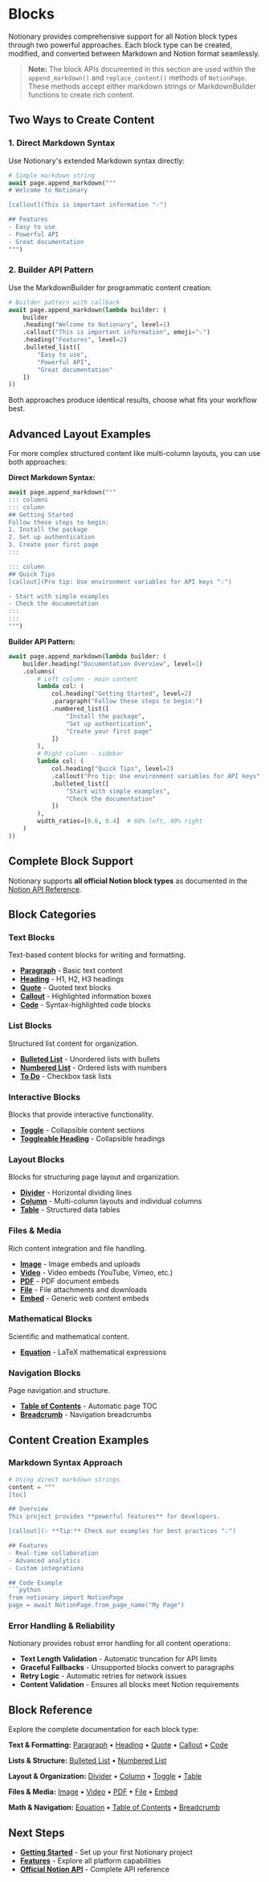 # Blocks

Notionary provides comprehensive support for all Notion block types through two powerful approaches. Each block type can be created, modified, and converted between Markdown and Notion format seamlessly.

> **Note:** The block APIs documented in this section are used within the `append_markdown()` and `replace_content()` methods of `NotionPage`. These methods accept either markdown strings or MarkdownBuilder functions to create rich content.

## Two Ways to Create Content

### 1. Direct Markdown Syntax

Use Notionary's extended Markdown syntax directly:

```python
# Simple markdown string
await page.append_markdown("""
# Welcome to Notionary

[callout](This is important information "💡")

## Features
- Easy to use
- Powerful API
- Great documentation
""")
```

### 2. Builder API Pattern

Use the MarkdownBuilder for programmatic content creation:

```python
# Builder pattern with callback
await page.append_markdown(lambda builder: (
    builder
    .heading("Welcome to Notionary", level=1)
    .callout("This is important information", emoji="💡")
    .heading("Features", level=2)
    .bulleted_list([
        "Easy to use",
        "Powerful API",
        "Great documentation"
    ])
))
```

Both approaches produce identical results, choose what fits your workflow best.

## Advanced Layout Examples

For more complex structured content like multi-column layouts, you can use both approaches:

**Direct Markdown Syntax:**

```python
await page.append_markdown("""
::: columns
::: column
## Getting Started
Follow these steps to begin:
1. Install the package
2. Set up authentication
3. Create your first page
:::

::: column
## Quick Tips
[callout](Pro tip: Use environment variables for API keys "💡")

- Start with simple examples
- Check the documentation
:::
:::
""")
```

**Builder API Pattern:**

```python
await page.append_markdown(lambda builder: (
    builder.heading("Documentation Overview", level=1)
    .columns(
        # Left column - main content
        lambda col: (
            col.heading("Getting Started", level=2)
            .paragraph("Follow these steps to begin:")
            .numbered_list([
                "Install the package",
                "Set up authentication",
                "Create your first page"
            ])
        ),
        # Right column - sidebar
        lambda col: (
            col.heading("Quick Tips", level=2)
            .callout("Pro tip: Use environment variables for API keys", "💡")
            .bulleted_list([
                "Start with simple examples",
                "Check the documentation"
            ])
        ),
        width_ratios=[0.6, 0.4]  # 60% left, 40% right
    )
))
```

## Complete Block Support

Notionary supports **all official Notion block types** as documented in the [Notion API Reference](https://developers.notion.com/reference/block).

## Block Categories

### Text Blocks

Text-based content blocks for writing and formatting.

- **[Paragraph](blocks/paragraph.md)** - Basic text content
- **[Heading](blocks/heading.md)** - H1, H2, H3 headings
- **[Quote](blocks/quote.md)** - Quoted text blocks
- **[Callout](blocks/callout.md)** - Highlighted information boxes
- **[Code](blocks/code.md)** - Syntax-highlighted code blocks

### List Blocks

Structured list content for organization.

- **[Bulleted List](blocks/bulleted_list.md)** - Unordered lists with bullets
- **[Numbered List](blocks/numbered_list.md)** - Ordered lists with numbers
- **[To Do](blocks/todo.md)** - Checkbox task lists

### Interactive Blocks

Blocks that provide interactive functionality.

- **[Toggle](blocks/toggle.md)** - Collapsible content sections
- **[Toggleable Heading](blocks/toggleable_heading.md)** - Collapsible headings

### Layout Blocks

Blocks for structuring page layout and organization.

- **[Divider](blocks/divider.md)** - Horizontal dividing lines
- **[Column](blocks/column.md)** - Multi-column layouts and individual columns
- **[Table](blocks/table.md)** - Structured data tables

### Files & Media

Rich content integration and file handling.

- **[Image](blocks/image.md)** - Image embeds and uploads
- **[Video](blocks/video.md)** - Video embeds (YouTube, Vimeo, etc.)
- **[PDF](blocks/pdf.md)** - PDF document embeds
- **[File](blocks/file.md)** - File attachments and downloads
- **[Embed](blocks/embed.md)** - Generic web content embeds

### Mathematical Blocks

Scientific and mathematical content.

- **[Equation](blocks/equation.md)** - LaTeX mathematical expressions

### Navigation Blocks

Page navigation and structure.

- **[Table of Contents](blocks/table_of_contents.md)** - Automatic page TOC
- **[Breadcrumb](blocks/breadcrumb.md)** - Navigation breadcrumbs

## Content Creation Examples

### Markdown Syntax Approach

````python
# Using direct markdown strings
content = """
[toc]

## Overview
This project provides **powerful features** for developers.

[callout](💡 **Tip:** Check our examples for best practices "💡")

## Features
- Real-time collaboration
- Advanced analytics
- Custom integrations

## Code Example
```python
from notionary import NotionPage
page = await NotionPage.from_page_name("My Page")
````

### Error Handling & Reliability

Notionary provides robust error handling for all content operations:

- **Text Length Validation** - Automatic truncation for API limits
- **Graceful Fallbacks** - Unsupported blocks convert to paragraphs
- **Retry Logic** - Automatic retries for network issues
- **Content Validation** - Ensures all blocks meet Notion requirements

## Block Reference

Explore the complete documentation for each block type:

**Text & Formatting:** [Paragraph](blocks/paragraph.md) • [Heading](blocks/heading.md) • [Quote](blocks/quote.md) • [Callout](blocks/callout.md) • [Code](blocks/code.md)

**Lists & Structure:** [Bulleted List](blocks/bulleted_list.md) • [Numbered List](blocks/numbered_list.md)

**Layout & Organization:** [Divider](blocks/divider.md) • [Column](blocks/column.md) • [Toggle](blocks/toggle.md) • [Table](blocks/table.md)

**Files & Media:** [Image](blocks/image.md) • [Video](blocks/video.md) • [PDF](blocks/pdf.md) • [File](blocks/file.md) • [Embed](blocks/embed.md)

**Math & Navigation:** [Equation](blocks/equation.md) • [Table of Contents](blocks/table_of_contents.md) • [Breadcrumb](blocks/breadcrumb.md)

## Next Steps

- **[Getting Started](getting-started.md)** - Set up your first Notionary project
- **[Features](features.md)** - Explore all platform capabilities
- **[Official Notion API](https://developers.notion.com/reference/block)** - Complete API reference
